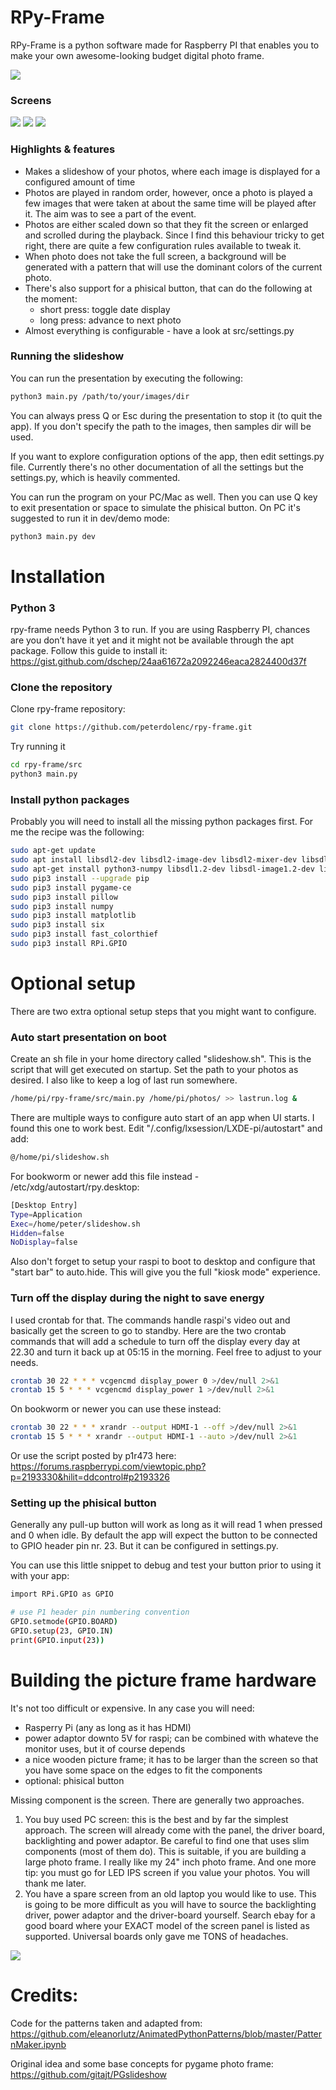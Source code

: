 # RPy-Frame
RPy-Frame is a python software made for Raspberry PI that enables you to make your own awesome-looking budget digital photo frame.

![](screens/photo-frame-front.jpg)

### Screens
![](screens/screen1.jpg)
![](screens/screen2.jpg)
![](screens/screen3.jpg)

### Highlights & features
- Makes a slideshow of your photos, where each image is displayed for a configured amount of time
- Photos are played in random order, however, once a photo is played a few images that were taken at about the same time will be played after it. The aim was to see a part of the event.
- Photos are either scaled down so that they fit the screen or enlarged and scrolled during the playback. Since I find this behaviour tricky to get right, there are quite a few configuration rules available to tweak it.
- When photo does not take the full screen, a background will be generated with a pattern that will use the dominant colors of the current photo.
- There's also support for a phisical button, that can do the following at the moment:
	- short press: toggle date display
	- long press: advance to next photo
- Almost everything is configurable - have a look at src/settings.py

### Running the slideshow

You can run the presentation by executing the following:
```bash
python3 main.py /path/to/your/images/dir
```
You can always press Q or Esc during the presentation to stop it (to quit the app). If you don't specify the path to the images, then samples dir will be used.

If you want to explore configuration options of the app, then edit settings.py file. Currently there's no other documentation of all the settings but the settings.py, which is heavily commented.

You can run the program on your PC/Mac as well. Then you can use Q key to exit presentation or space to simulate the phisical button. On PC it's suggested to run it in dev/demo mode:
```bash
python3 main.py dev
```

# Installation
### Python 3
rpy-frame needs Python 3 to run. If you are using Raspberry PI, chances are you don’t have it yet and it might not be available through the apt package. Follow this guide to install it:
https://gist.github.com/dschep/24aa61672a2092246eaca2824400d37f

### Clone the repository

Clone rpy-frame repository:
```bash
git clone https://github.com/peterdolenc/rpy-frame.git
```

Try running it
```bash
cd rpy-frame/src
python3 main.py
```

### Install python packages
Probably you will need to install all the missing python packages first. For me the recipe was the following:

```bash
sudo apt-get update
sudo apt install libsdl2-dev libsdl2-image-dev libsdl2-mixer-dev libsdl2-ttf-dev libfreetype6-dev python3-setuptools python3-dev python3 libportmidi-dev
sudo apt-get install python3-numpy libsdl1.2-dev libsdl-image1.2-dev libsdl-mixer1.2-dev libsdl-ttf2.0-dev libsmpeg-dev libavformat-dev libswscale-dev libjpeg-dev
sudo pip3 install --upgrade pip
sudo pip3 install pygame-ce
sudo pip3 install pillow
sudo pip3 install numpy
sudo pip3 install matplotlib
sudo pip3 install six
sudo pip3 install fast_colorthief
sudo pip3 install RPi.GPIO
```

# Optional setup
There are two extra optional setup steps that you might want to configure.

### Auto start presentation on boot
Create an sh file in your home directory called "slideshow.sh". This is the script that will get executed on startup. Set the path to your photos as desired. I also like to keep a log of last run somewhere.

```bash
/home/pi/rpy-frame/src/main.py /home/pi/photos/ >> lastrun.log &
```

There are multiple ways to configure auto start of an app when UI starts. I found this one to work best. Edit "/.config/lxsession/LXDE-pi/autostart" and add:

```bash
@/home/pi/slideshow.sh
```

For bookworm or newer add this file instead - /etc/xdg/autostart/rpy.desktop:

```bash
[Desktop Entry]
Type=Application
Exec=/home/peter/slideshow.sh
Hidden=false
NoDisplay=false
```

Also don't forget to setup your raspi to boot to desktop and configure that "start bar" to auto.hide. This will give you the full "kiosk mode" experience.


### Turn off the display during the night to save energy
I used crontab for that. The commands handle raspi's video out and basically get the screen to go to standby. Here are the two crontab commands that will add a schedule to turn off the display every day at 22.30 and turn it back up at 05:15 in the morning. Feel free to adjust to your needs.

```bash
crontab 30 22 * * * vcgencmd display_power 0 >/dev/null 2>&1
crontab 15 5 * * * vcgencmd display_power 1 >/dev/null 2>&1
```

On bookworm or newer you can use these instead:

```bash
crontab 30 22 * * * xrandr --output HDMI-1 --off >/dev/null 2>&1
crontab 15 5 * * * xrandr --output HDMI-1 --auto >/dev/null 2>&1
```

Or use the script posted by p1r473 here:
https://forums.raspberrypi.com/viewtopic.php?p=2193330&hilit=ddcontrol#p2193326

### Setting up the phisical button
Generally any pull-up button will work as long as it will read 1 when pressed and 0 when idle. By default the app will expect the button to be connected to GPIO header pin nr. 23. But it can be configured in settings.py.

You can use this little snippet to debug and test your button prior to using it with your app:

```bash
import RPi.GPIO as GPIO

# use P1 header pin numbering convention
GPIO.setmode(GPIO.BOARD)
GPIO.setup(23, GPIO.IN)
print(GPIO.input(23))
```

# Building the picture frame hardware
It's not too difficult or expensive. In any case you will need:
- Rasperry Pi (any as long as it has HDMI)
- power adaptor downto 5V for raspi; can be combined with whateve the monitor uses, but it of course depends
- a nice wooden picture frame; it has to be larger than the screen so that you have some space on the edges to fit the components
- optional: phisical button

Missing component is the screen. There are generally two approaches.
1. You buy used PC screen: this is the best and by far the simplest approach. The screen will already come with the panel, the driver board, backlighting and power adaptor. Be careful to find one that uses slim components (most of them do). This is suitable, if you are building a large photo frame. I really like my 24" inch photo frame. And one more tip: you must go for LED IPS screen if you value your photos. You will thank me later.
2. You have a spare screen from an old laptop you would like to use. This is going to be more difficult as you will have to source the backlighting driver, power adaptor and the driver-board yourself. Search ebay for a good board where your EXACT model of the screen panel is listed as supported. Universal boards only gave me TONS of headaches.

![](screens/photo-frame-back.jpg)

# Credits:

Code for the patterns taken and adapted from:
https://github.com/eleanorlutz/AnimatedPythonPatterns/blob/master/PatternMaker.ipynb

Original idea and some base concepts for pygame photo frame:
https://github.com/gitajt/PGslideshow


